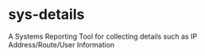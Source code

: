 sys-details
===========

A Systems Reporting Tool for collecting details such as IP Address/Route/User Information
